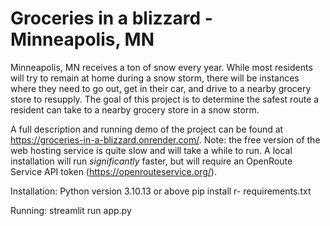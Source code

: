 # Groceries in a blizzard - Minneapolis, MN

Minneapolis, MN receives a ton of snow every year. 
While most residents will try to remain at home during a snow storm, there will be instances where they need to go out, get in their car, and drive to a nearby grocery store to 
resupply. The goal of this project is to determine the safest route a resident can take to a nearby grocery store in a snow storm.

A full description and running demo of the project can be found at https://groceries-in-a-blizzard.onrender.com/. Note: the free version of the web hosting service is quite slow and will take a while to run. A local installation will run *significantly* faster, but will require an OpenRoute Service API token (https://openrouteservice.org/).

Installation:
Python version 3.10.13 or above
pip install r- requirements.txt

Running:
streamlit run app.py

